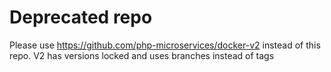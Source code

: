 # Deprecated repo
Please use https://github.com/php-microservices/docker-v2 instead of this repo. V2 has versions locked and uses branches instead of tags
